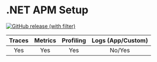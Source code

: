 # .NET APM Setup

[![GitHub release (with filter)](https://img.shields.io/github/v/release/middleware-labs/dotnet-plugin?label=dotnet-plugin)](https://github.com/middleware-labs/dotnet-plugin)

|  Traces  |  Metrics  |  Profiling  |  Logs (App/Custom)  |
|:--------:|:---------:|:-----------:|:-------------------:|
|   Yes    |    Yes    |     Yes     |       No/Yes        |
